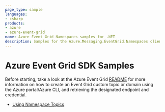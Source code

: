 ```yaml
---
page_type: sample
languages:
- csharp
products:
- azure
- azure-event-grid
name: Azure Event Grid Namespaces samples for .NET
description: Samples for the Azure.Messaging.EventGrid.Namespaces client library
---
```


# Azure Event Grid SDK Samples
Before starting, take a look at the Azure Event Grid [README](https://github.com/Azure/azure-sdk-for-net/blob/main/sdk/eventgrid/Azure.Messaging.EventGrid.Namespaces/README.md) for more information on how to create an Event Grid custom topic or domain using the Azure portal/Azure CLI, and retrieving the designated endpoint and credential.

- [Using Namespace Topics](https://github.com/Azure/azure-sdk-for-net/blob/main/sdk/eventgrid/Azure.Messaging.EventGrid.Namespaces/samples/Sample1_Namespaces.md)
